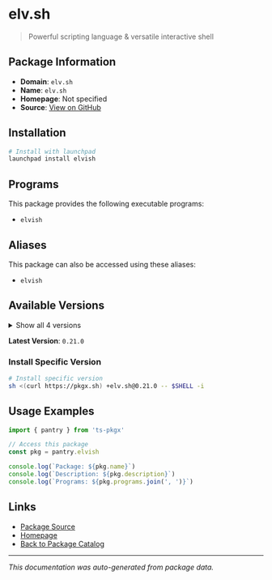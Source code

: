 # elv.sh

> Powerful scripting language & versatile interactive shell

## Package Information

- **Domain**: `elv.sh`
- **Name**: `elv.sh`
- **Homepage**: Not specified
- **Source**: [View on GitHub](https://github.com/pkgxdev/pantry/tree/main/projects/elv.sh/package.yml)

## Installation

```bash
# Install with launchpad
launchpad install elvish
```

## Programs

This package provides the following executable programs:

- `elvish`

## Aliases

This package can also be accessed using these aliases:

- `elvish`

## Available Versions

<details>
<summary>Show all 4 versions</summary>

- `0.21.0`, `0.20.1`, `0.20.0`, `0.19.2`

</details>

**Latest Version**: `0.21.0`

### Install Specific Version

```bash
# Install specific version
sh <(curl https://pkgx.sh) +elv.sh@0.21.0 -- $SHELL -i
```

## Usage Examples

```typescript
import { pantry } from 'ts-pkgx'

// Access this package
const pkg = pantry.elvish

console.log(`Package: ${pkg.name}`)
console.log(`Description: ${pkg.description}`)
console.log(`Programs: ${pkg.programs.join(', ')}`)
```

## Links

- [Package Source](https://github.com/pkgxdev/pantry/tree/main/projects/elv.sh/package.yml)
- [Homepage](#)
- [Back to Package Catalog](../package-catalog.md)

---

*This documentation was auto-generated from package data.*

